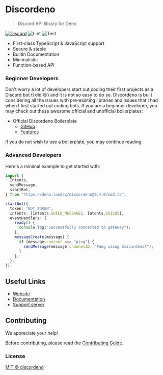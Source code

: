 # Discordeno

> Discord API library for Deno

[![Discord](https://img.shields.io/discord/785384884197392384?color=7289da&logo=discord&logoColor=dark)](https://discord.com/invite/5vBgXk3UcZ)
![Lint](https://github.com/discordeno/discordeno/workflows/Lint/badge.svg)
![Test](https://github.com/discordeno/discordeno/workflows/Test/badge.svg)

- First-class TypeScript & JavaScript support
- Secure & stable
- Builtin Documentation
- Minimalistic
- Function-based API

### Beginner Developers

Don't worry a lot of developers start out coding their first projects as a Discord bot (I did 😉) and it is not so easy to do so. Discordeno is built considering all the issues with pre-existing libraries and issues that I had when I first started out coding bots. 
If you are a beginner developer, you may check out these awesome official and unofficial boilerplates:

- Official Discordeno Boilerplate
  - [GitHub](https://github.com/Skillz4Killz/Discordeno-bot-template)
  - [Features](https://github.com/Skillz4Killz/Discordeno-bot-template#features)
  
If you do not wish to use a boilerplate, you may continue reading.

### Advanced Developers

Here's a minimal example to get started with:

```typescript
import {
  Intents,
  sendMessage,
  startBot,
} from "https://deno.land/x/discordeno@9.4.0/mod.ts";

startBot({
  token: "BOT TOKEN",
  intents: [Intents.GUILD_MESSAGES, Intents.GUILDS],
  eventHandlers: {
    ready() {
      console.log("Successfully connected to gateway");
    },
    messageCreate(message) {
      if (message.content === "ping") {
        sendMessage(message.channelID, "Pong using Discordeno!");
      }
    },
  },
});
```

## Useful Links

- [Website](https://discordeno.mod.land)
- [Documentation](https://doc.deno.land/https/deno.land/x/discordeno/mod.ts)
- [Support server](https://discord.com/invite/5vBgXk3UcZ)

## Contributing

We appreciate your help!

Before contributing, please read the [Contributing Guide](https://github.com/discordeno/discordeno/blob/master/.github/CONTRIBUTING.md).

### License

[MIT © discordeno](https://github.com/discordeno/discordeno/blob/master/LICENSE)
